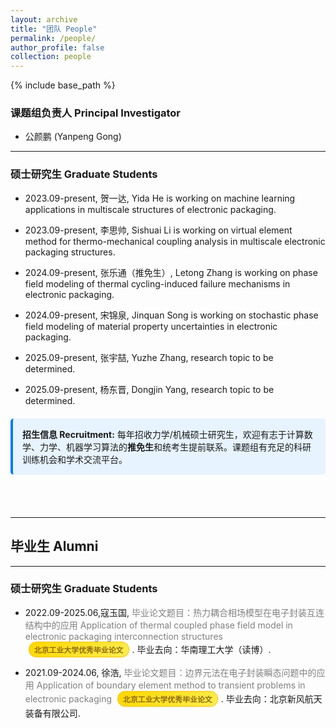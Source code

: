 ```yaml
---
layout: archive
title: "团队 People"
permalink: /people/
author_profile: false
collection: people
---
```


<!-- Google tag (gtag.js) -->
<script async src="https://www.googletagmanager.com/gtag/js?id=G-K251SYLJ6Y"></script>
<script>
  window.dataLayer = window.dataLayer || [];
  function gtag(){dataLayer.push(arguments);}
  gtag('js', new Date());

  gtag('config', 'G-K251SYLJ6Y');
</script>

{% include base_path %}

<h3>课题组负责人   Principal Investigator</h3>
  
* 公颜鹏 (Yanpeng Gong) <a href="http://yanpeng-gong.github.io/files/CV2024.pdf" style="color:black;"><i class="fa fa-file" aria-hidden="true"></i></a>

<!--
<hr>

<h3>博士后 Post-Docs</h3>

* 2024.07-present, 王文祥, Wenxiang is working on strain engineering in multifunctional 2D devices.
-->

<hr>
<h3>硕士研究生 Graduate Students</h3>

- 2023.09-present, 贺一达, Yida He is working on machine learning applications in multiscale structures of electronic packaging.

- 2023.09-present, 李思帅, Sishuai Li is working on virtual element method for thermo-mechanical coupling analysis in multiscale electronic packaging structures.

- 2024.09-present, 张乐通（推免生）, Letong Zhang is working on phase field modeling of thermal cycling-induced failure mechanisms in electronic packaging.

- 2024.09-present, 宋锦泉, Jinquan Song is working on stochastic phase field modeling of material property uncertainties in electronic packaging.

- 2025.09-present, 张宇喆, Yuzhe Zhang, research topic to be determined.

- 2025.09-present, 杨东晋, Dongjin Yang, research topic to be determined.

<!-- 在页面位置添加招生说明（更有效） -->
<div style="background: #e7f3ff; border-left: 4px solid #007bff; padding: 15px; margin: 20px 0; border-radius: 5px;">
  <p style="margin: 0; font-size: 14px;">
    <strong>招生信息 Recruitment:</strong> 每年招收力学/机械硕士研究生，欢迎有志于计算数学、力学、机器学习算法的<strong>推免生</strong>和统考生提前联系。课题组有充足的科研训练机会和学术交流平台。
  </p>
</div>

<!--
<hr>
<h3>硕士研究生 Graduate Students</h3>

* 2024.09-present, 张国政, Guozheng Zhang is working on the indentation of substrate-shell structures.

* 2025.09-present, 李世晗, Shihan Li is tentatively working on lubricated contact mechanics.
-->

<!--
<hr>
<h3>本科生 Undergraduate Students</h3>

 * 2024.05-present, 邹济宇, Jiyu Zou is working on the electical double layers.

 * 2024.09-present, 王俊骞, Junqian Wang is working on the wetting on lubricated films.

 * 2024.09-present, 李奇檑, Qilei Li is working on morphing of liquid surfaces.

 * 2025.03-present, 李瑀堃, Yukun Li is working on the lubricated thin films.

 * 2025.03-present, 卢淅萌, Ximeng Lu is working on twisted elastica.

 * 2025.09-present, 宋兴书, Xingshu Song Lu is working on elastohydrodynamic adhesion.
-->

<br>
<br>
<hr>
<h2>毕业生 Alumni</h2>

<!--
<hr>
<h3>博士后 Post-Docs</h3>

* 2022.07-2025.06, 李航, <a href="http://zhaohedai.github.io/files/Postdoc_HangLi.pdf" style="text-decoration:none;color:gray;"> 薄板结构界面粘附行为的理论研究及其应用</a>. 出站去向：西南交通大学（副教授）.

* 2023.07-2025.09, 李居曜, 论文：. 出站去向：中国农业大学（副教授）.
-->

<!--
<hr>
<h3>博士研究生 Graduate Students</h3>
-->

<hr>
<h3>硕士研究生 Graduate Students</h3>
<style>
.award-badge {
    background: linear-gradient(135deg, #ffd700, #ffed4e);
    color: #8b6914;
    padding: 3px 8px;
    border-radius: 12px;
    font-size: 0.85em;
    font-weight: bold;
    margin: 0 5px;
    display: inline-block;
    border: 1px solid #f1c40f;
    box-shadow: 0 1px 2px rgba(255, 215, 0, 0.3);
}

.award-badge::before {
content: "🏆 ";
margin-right: 2px;
}
</style>

- 2022.09-2025.06,寇玉国, <a href="http://yanpeng-gong.github.io/files/Postdoc_HangLi.pdf" style="text-decoration:none;color:gray;"> 毕业论文题目：热力耦合相场模型在电子封装互连结构中的应用 Application of thermal coupled phase field model in electronic packaging interconnection structures </a> <span class="award-badge">北京工业大学优秀毕业论文</span>. 毕业去向：华南理工大学（读博）.

- 2021.09-2024.06, 徐浩, <a href="http://yanpeng-gong.github.io/files/Postdoc_HangLi.pdf" style="text-decoration:none;color:gray;"> 毕业论文题目：边界元法在电子封装瞬态问题中的应用 Application of boundary element method to transient problems in electronic packaging</a> <span class="award-badge">北京工业大学优秀毕业论文</span>. 毕业去向：北京新风航天装备有限公司.

<!--
<hr>
<h3>本科生 Undergraduates</h3>

* <p>2022.09-2023.08, 陈尔腾, 毕设题目：基底黏附二维材料压痕响应研究。<em>毕业去向：北京大学攻读博士学位</em>。</p>

* <p>2022.10-2023.08, 曾维嘉, 毕设题目：刚性球与弹性薄膜的黏附问题研究。<em>毕业去向：北京大学攻读博士学位</em>。</p>

* <p>2023.09-2024.08, 曹嘉聪, 毕设题目：二维材料界面黏附能的高通量表方法研究。<em>毕业去向：北京大学攻读博士学位</em>。</p>

* <p>2023.09-2024.08, 张国政, 毕设题目：横观各向同性对不同厚度组合的弹性面板-单层土体体系的静力响应的影响。<em>毕业去向：北京大学攻读硕士学位</em>。</p>

* <p>2023.06-2025.08, 陆煌,
毕设题目：弹性固体与结构中干黏附与毛细黏附的耦合效应。<em>
毕业去向：北京大学攻读博士学位</em>。</p>

* <p>2023.12-2025.08, 岑昶,
毕设题目：刚性球与弹性薄膜的软润滑问题。<em>
毕业去向：日本东京大学研究生</em>。</p>
-->
